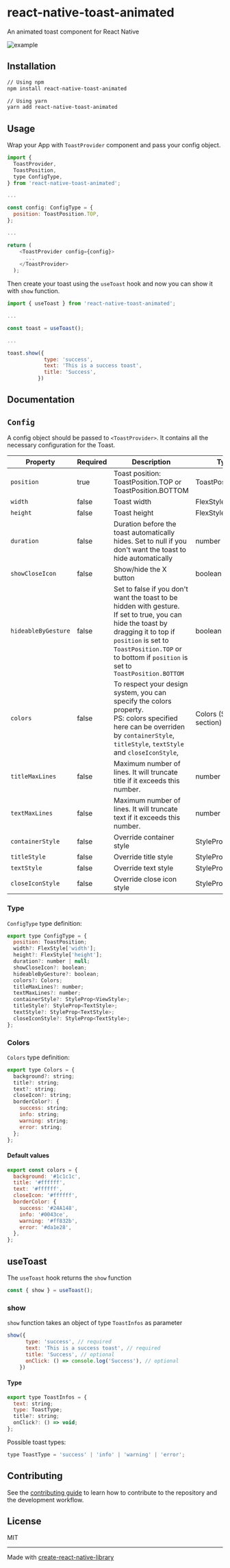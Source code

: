 # react-native-toast-animated

An animated toast component for React Native

![example](./docs/example.gif)

## Installation

```sh
// Using npm
npm install react-native-toast-animated

// Using yarn
yarn add react-native-toast-animated
```

## Usage

Wrap your App with `ToastProvider` component and pass your config object.

```js
import {
  ToastProvider,
  ToastPosition,
  type ConfigType,
} from 'react-native-toast-animated';

...

const config: ConfigType = {
  position: ToastPosition.TOP,
};

...

return (
    <ToastProvider config={config}>
      ...
    </ToastProvider>
  );
```

Then create your toast using the `useToast` hook and now you can show it with `show` function.

```js
import { useToast } from 'react-native-toast-animated';

...

const toast = useToast();

...

toast.show({
            type: 'success',
            text: 'This is a success toast',
            title: 'Success',
          })
```

## Documentation

## `Config`

A config object should be passed to `<ToastProvider>`. It contains all the necessary configuration for the Toast.

| Property | Required | Description | Type | Default value
| --- | --- | --- | --- | --- |
| `position` | true | Toast position: ToastPosition.TOP or ToastPosition.BOTTOM | ToastPosition | ToastPosition.TOP |
| `width` | false | Toast width | FlexStyle['width'] | '90%' |
| `height` | false | Toast height | FlexStyle['height'] ||
| `duration` | false | Duration before the toast automatically hides. Set to null if you don't want the toast to hide automatically | number \| null | 5000 |
| `showCloseIcon` | false | Show/hide the X button | boolean | true |
| `hideableByGesture` | false | Set to false if you don't want the toast to be hidden with gesture.<br>If set to true, you can hide the toast by dragging it to top if `position` is set to `ToastPosition.TOP` or to bottom if `position` is set to `ToastPosition.BOTTOM` | boolean | true |
| `colors` | false | To respect your design system, you can specify the colors property.<br>PS: colors specified here can be overriden by `containerStyle`, `titleStyle`, `textStyle` and `closeIconStyle`, | Colors (See next section) | (See next section) |
| `titleMaxLines` | false | Maximum number of lines. It will truncate title if it exceeds this number. | number | 1 |
| `textMaxLines` | false | Maximum number of lines. It will truncate text if it exceeds this number. | number | 2 |
| `containerStyle` | false | Override container style | StyleProp ||
| `titleStyle` | false | Override title style | StyleProp ||
| `textStyle` | false | Override text style | StyleProp ||
| `closeIconStyle` | false | Override close icon style | StyleProp ||

### Type

`ConfigType` type definition:

```js
export type ConfigType = {
  position: ToastPosition;
  width?: FlexStyle['width'];
  height?: FlexStyle['height'];
  duration?: number | null;
  showCloseIcon?: boolean;
  hideableByGesture?: boolean;
  colors?: Colors;
  titleMaxLines?: number;
  textMaxLines?: number;
  containerStyle?: StyleProp<ViewStyle>;
  titleStyle?: StyleProp<TextStyle>;
  textStyle?: StyleProp<TextStyle>;
  closeIconStyle?: StyleProp<TextStyle>;
};
```

### Colors

`Colors` type definition:

```js
export type Colors = {
  background?: string;
  title?: string;
  text?: string;
  closeIcon?: string;
  borderColor?: {
    success: string;
    info: string;
    warning: string;
    error: string;
  };
};
```

#### Default values

```js
export const colors = {
  background: '#1c1c1c',
  title: '#ffffff',
  text: '#ffffff',
  closeIcon: '#ffffff',
  borderColor: {
    success: '#24A148',
    info: '#0043ce',
    warning: '#ff832b',
    error: '#da1e28',
  },
};
```

## useToast

The `useToast` hook returns the `show` function

```js
const { show } = useToast();
```

### show

`show` function takes an object of type `ToastInfos` as parameter

```js
show({
      type: 'success', // required
      text: 'This is a success toast', // required
      title: 'Success', // optional
      onClick: () => console.log('Success'), // optional
    })
```

#### Type

```js
export type ToastInfos = {
  text: string;
  type: ToastType;
  title?: string;
  onClick?: () => void;
};
```

Possible toast types:

```js
type ToastType = 'success' | 'info' | 'warning' | 'error';
```

## Contributing

See the [contributing guide](CONTRIBUTING.md) to learn how to contribute to the repository and the development workflow.

## License

MIT

---

Made with [create-react-native-library](https://github.com/callstack/react-native-builder-bob)

